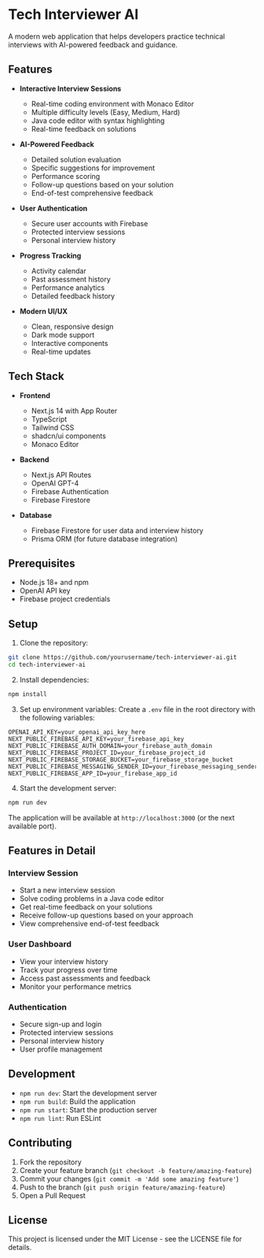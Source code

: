# Tech Interviewer AI

A modern web application that helps developers practice technical interviews with AI-powered feedback and guidance.

## Features

- **Interactive Interview Sessions**
  - Real-time coding environment with Monaco Editor
  - Multiple difficulty levels (Easy, Medium, Hard)
  - Java code editor with syntax highlighting
  - Real-time feedback on solutions

- **AI-Powered Feedback**
  - Detailed solution evaluation
  - Specific suggestions for improvement
  - Performance scoring
  - Follow-up questions based on your solution
  - End-of-test comprehensive feedback

- **User Authentication**
  - Secure user accounts with Firebase
  - Protected interview sessions
  - Personal interview history

- **Progress Tracking**
  - Activity calendar
  - Past assessment history
  - Performance analytics
  - Detailed feedback history

- **Modern UI/UX**
  - Clean, responsive design
  - Dark mode support
  - Interactive components
  - Real-time updates

## Tech Stack

- **Frontend**
  - Next.js 14 with App Router
  - TypeScript
  - Tailwind CSS
  - shadcn/ui components
  - Monaco Editor

- **Backend**
  - Next.js API Routes
  - OpenAI GPT-4
  - Firebase Authentication
  - Firebase Firestore

- **Database**
  - Firebase Firestore for user data and interview history
  - Prisma ORM (for future database integration)

## Prerequisites

- Node.js 18+ and npm
- OpenAI API key
- Firebase project credentials

## Setup

1. Clone the repository:
```bash
git clone https://github.com/yourusername/tech-interviewer-ai.git
cd tech-interviewer-ai
```

2. Install dependencies:
```bash
npm install
```

3. Set up environment variables:
Create a `.env` file in the root directory with the following variables:
```
OPENAI_API_KEY=your_openai_api_key_here
NEXT_PUBLIC_FIREBASE_API_KEY=your_firebase_api_key
NEXT_PUBLIC_FIREBASE_AUTH_DOMAIN=your_firebase_auth_domain
NEXT_PUBLIC_FIREBASE_PROJECT_ID=your_firebase_project_id
NEXT_PUBLIC_FIREBASE_STORAGE_BUCKET=your_firebase_storage_bucket
NEXT_PUBLIC_FIREBASE_MESSAGING_SENDER_ID=your_firebase_messaging_sender_id
NEXT_PUBLIC_FIREBASE_APP_ID=your_firebase_app_id
```

4. Start the development server:
```bash
npm run dev
```

The application will be available at `http://localhost:3000` (or the next available port).

## Features in Detail

### Interview Session
- Start a new interview session
- Solve coding problems in a Java code editor
- Get real-time feedback on your solutions
- Receive follow-up questions based on your approach
- View comprehensive end-of-test feedback

### User Dashboard
- View your interview history
- Track your progress over time
- Access past assessments and feedback
- Monitor your performance metrics

### Authentication
- Secure sign-up and login
- Protected interview sessions
- Personal interview history
- User profile management

## Development

- `npm run dev`: Start the development server
- `npm run build`: Build the application
- `npm run start`: Start the production server
- `npm run lint`: Run ESLint

## Contributing

1. Fork the repository
2. Create your feature branch (`git checkout -b feature/amazing-feature`)
3. Commit your changes (`git commit -m 'Add some amazing feature'`)
4. Push to the branch (`git push origin feature/amazing-feature`)
5. Open a Pull Request

## License

This project is licensed under the MIT License - see the LICENSE file for details.
